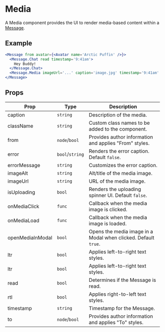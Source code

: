 # Media

A Media component provides the UI to render media-based content within a [Message](./Message.md).


## Example

```jsx
<Message from avatar={<Avatar name='Arctic Puffin' />}>
  <Message.Chat read timestamp='9:41am'>
    Hey Buddy!
  </Message.Chat>
  <Message.Media imageUrl='...' caption='image.jpg' timestamp='9:41am' read />
</Message>
```


## Props

| Prop | Type | Description |
| --- | --- | --- |
| caption | `string` | Description of the media. |
| className | `string` | Custom class names to be added to the component. |
| from | `node`/`bool` | Provides author information and applies "From" styles. |
| error | `bool`/`string` | Renders the error caption. Default `false`. |
| errorMessage | `string` | Customizes the error caption. |
| imageAlt | `string` | Alt/title of the media image. |
| imageUrl | `string` | URL of the media image. |
| isUploading | `bool` | Renders the uploading spinner UI. Default `false`. |
| onMediaClick | `func` | Callback when the media image is clicked. |
| onMediaLoad | `func` | Callback when the media image is loaded. |
| openMediaInModal | `bool` | Opens the media image in a Modal when clicked. Default `true`. |
| ltr | `bool` | Applies left-to-right text styles. |
| ltr | `bool` | Applies left-to-right text styles. |
| read | `bool` | Determines if the Message is read. |
| rtl | `bool` | Applies right-to-left text styles. |
| timestamp | `string` | Timestamp for the Message. |
| to | `node`/`bool` | Provides author information and applies "To" styles. |
